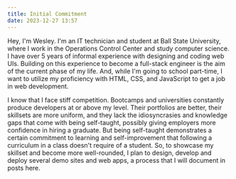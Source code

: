 ```yaml
---
title: Initial Commitment
date: 2023-12-27 13:57
---
```


Hey, I'm Wesley. I'm an IT technician and student at Ball State University, where I work in the Operations Control Center and study computer science. I have over 5 years of informal experience with designing and coding web UIs. Building on this experience to become a full-stack engineer is the aim of the current phase of my life. And, while I'm going to school part-time, I want to utilize my proficiency with HTML, CSS, and JavaScript to get a job in web development.

I know that I face stiff competition. Bootcamps and universities constantly produce developers at or above my level. Their portfolios are better, their skillsets are more uniform, and they lack the idiosyncrasies and knowledge gaps that come with being self-taught, possibly giving employers more confidence in hiring a graduate. But being self-taught demonstrates a certain commitment to learning and self-improvement that following a curriculum in a class doesn't require of a student. So, to showcase my skillset and become more well-rounded, I plan to design, develop and deploy several demo sites and web apps, a process that I will document in posts here.
